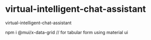 # virtual-intelligent-chat-assistant
virtual-intelligent-chat-assistant



 npm i @mui/x-data-grid // for tabular form using material ui
